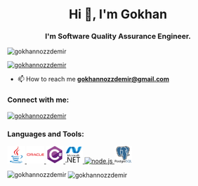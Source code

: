<h1 align="center">Hi 👋, I'm Gokhan</h1>
<h3 align="center">I'm Software Quality Assurance Engineer. </h3>

<p align="left"> <img src="https://komarev.com/ghpvc/?username=gokhannozzdemir&label=Profile%20views&color=0e75b6&style=flat" alt="gokhannozzdemir" /> </p>

<p align="left"> <a href="https://github.com/ryo-ma/github-profile-trophy"><img src="https://github-profile-trophy.vercel.app/?username=gokhannozzdemir" alt="gokhannozzdemir" /></a> </p>

- 📫 How to reach me **gokhannozzdemir@gmail.com**

<h3 align="left">Connect with me:</h3>
<p align="left">
<a href="https://instagram.com/gokhannozzdemir" target="blank"><img align="center" src="https://cdn.jsdelivr.net/npm/simple-icons@3.0.1/icons/instagram.svg" alt="gokhannozzdemir" height="30" width="40" /></a>
</p>

<h3 align="left">Languages and Tools:</h3>
<p align="left"> </a> </a> <a href="https://www.java.com" target="_blank"> <img src="https://raw.githubusercontent.com/devicons/devicon/master/icons/java/java-original.svg" alt="java" width="40" height="40"/> </a> <a href="https://www.oracle.com/" target="_blank"> <img src="https://raw.githubusercontent.com/devicons/devicon/master/icons/oracle/oracle-original.svg" alt="oracle" width="40" height="40"/>  </a> <a href="https://www.w3schools.com/cs/" target="_blank"> <img src="https://raw.githubusercontent.com/devicons/devicon/master/icons/csharp/csharp-original.svg" alt="csharp" width="40" height="40"/> </a>  </a> <a href="https://dotnet.microsoft.com/" target="_blank"> <img src="https://raw.githubusercontent.com/devicons/devicon/master/icons/dot-net/dot-net-original-wordmark.svg" alt="dotnet" width="40" height="40"/> </a> <a href="https://nodejs.org/en/" target="_blank"> <img src="https://nodejs.org/static/images/logo.svg" alt="node.js" width="60" height="60"/> </a> <a href="https://www.postgresql.org" target="_blank"> <img src="https://raw.githubusercontent.com/devicons/devicon/master/icons/postgresql/postgresql-original-wordmark.svg" alt="postgresql" width="40" height="40"/> </a> </p>

<p><img align="left" src="https://github-readme-stats.vercel.app/api/top-langs?username=gokhannozzdemir&show_icons=true&locale=en&layout=compact" alt="gokhannozzdemir" /></p>

<p>&nbsp;<img align="center" src="https://github-readme-stats.vercel.app/api?username=gokhannozzdemir&show_icons=true&locale=en" alt="gokhannozzdemir" /></p>




<!--
**gokhannozzdemir/gokhannozzdemir** is a ✨ _special_ ✨ repository because its `README.md` (this file) appears on your GitHub profile.

Here are some ideas to get you started:

- 🔭 I’m currently working on ...
- 🌱 I’m currently learning ...
- 👯 I’m looking to collaborate on ...
- 🤔 I’m looking for help with ...
- 💬 Ask me about ...
- 📫 How to reach me: ...
- 😄 Pronouns: ...
- ⚡ Fun fact: ...
-->
